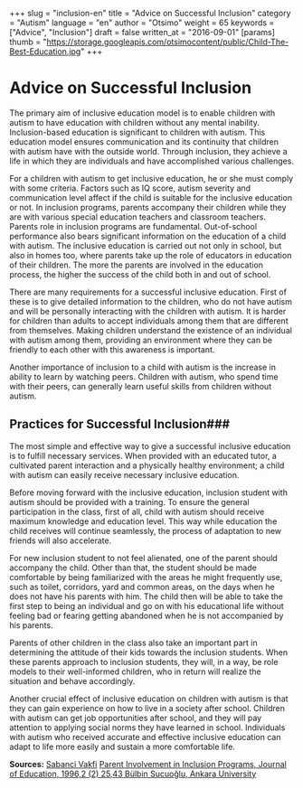 +++
slug = "inclusion-en"
title = "Advice on Successful Inclusion"
category = "Autism"
language = "en"
author = "Otsimo"
weight = 65
keywords = ["Advice", "Inclusion"]
draft = false
written_at = "2016-09-01"
[params]
thumb = "https://storage.googleapis.com/otsimocontent/public/Child-The-Best-Education.jpg"
+++
# Advice on Successful Inclusion

The primary aim of inclusive education model is to enable children with autism to have education with children without any mental inability. Inclusion-based education is significant to children with autism. This education model ensures communication and its continuity that children with autism have with the outside world. Through inclusion, they achieve a life in which they are individuals and have accomplished various challenges.

For a children with autism to get inclusive education, he or she must comply with some criteria. Factors such as IQ score, autism severity and communication level affect if the child is suitable for the inclusive education or not. In inclusion programs, parents accompany their children while they are with various special education teachers and classroom teachers. Parents role in inclusion programs are fundamental. Out-of-school performance also bears significant information on the education of a child with autism. The inclusive education is carried out not only in school, but also in homes too, where parents take up the role of educators in education of their children. The more the parents are involved in the education process, the higher the success of the child both in and out of school.

There are many requirements for a successful inclusive education. First of these is to give detailed information to the children, who do not have autism and will be personally interacting with the children with autism. It is harder for children than adults to accept individuals among them that are different from themselves. Making children understand the existence of an individual with autism among them, providing an environment where they can be friendly to each other with this awareness is important.

Another importance of inclusion to a child with autism is the increase in ability to learn by watching peers. Children with autism, who spend time with their peers, can generally learn useful skills from children without autism.

## Practices for Successful Inclusion###

The most simple and effective way to give a successful inclusive education is to fulfill necessary services. When provided with an educated tutor, a cultivated parent interaction and a physically healthy environment; a child with autism can easily receive necessary inclusive education.

Before moving forward with the inclusive education, inclusion student with autism should be provided with a training. To ensure the general participation in the class, first of all, child with autism should receive maximum knowledge and education level. This way while education the child receives will continue seamlessly, the process of adaptation to new friends will also accelerate.

For new inclusion student to not feel alienated, one of the parent should accompany the child. Other than that, the student should be made comfortable by being familiarized with the areas he might frequently use, such as toilet, corridors, yard and common areas, on the days when he does not have his parents with him. The child then will be able to take the first step to being an individual and go on with his educational life without feeling bad or fearing getting abandoned when he is not accompanied by his parents.

Parents of other children in the class also take an important part in determining the attitude of their kids towards the inclusion students. When these parents approach to inclusion students, they will, in a way, be role models to their well-informed children, who in return will realize the situation and behave accordingly.

Another crucial effect of inclusive education on children with autism is that they can gain experience on how to live in a society after school. Children with autism can get job opportunities after school, and they will pay attention to applying social norms they have learned in school. Individuals with autism who received accurate and effective inclusive education can adapt to life more easily and sustain a more comfortable life.

**Sources:**
[Sabanci Vakfi](http://www.sabancivakfi.org/files/html/programlar/tghp/Tohum_Kaynastirma_Durum_Raporu.pdf)
[Parent Involvement in Inclusion Programs, Journal of Education, 1996,2 (2) 25,43 Bülbin Sucuoğlu, Ankara University](http://www.isikozelegitim.com/uploads/File/Otistiklerin%20Kaynastirma%20Egitimi.pdf)
